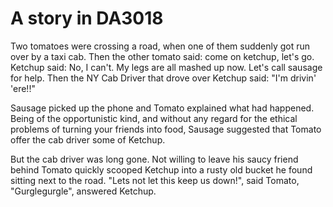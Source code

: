 # A story in DA3018

Two tomatoes were crossing a road, when one of them suddenly got run over by a taxi cab.
Then the other tomato said: come on ketchup, let's go.
Ketchup said: No, I can't. My legs are all mashed up now. Let's call sausage for help.
Then the NY Cab Driver that drove over Ketchup said: "I'm drivin' 'ere!!"

Sausage picked up the phone and Tomato explained what had happened. Being
of the opportunistic kind, and without any regard for the ethical problems
of turning your friends into food, Sausage suggested that Tomato offer the
cab driver some of Ketchup.

But the cab driver was long gone. Not willing to leave his saucy friend behind Tomato
quickly scooped Ketchup into a rusty old bucket he found sitting next to the road. 
"Lets not let this keep us down!", said Tomato, "Gurglegurgle", answered Ketchup.

